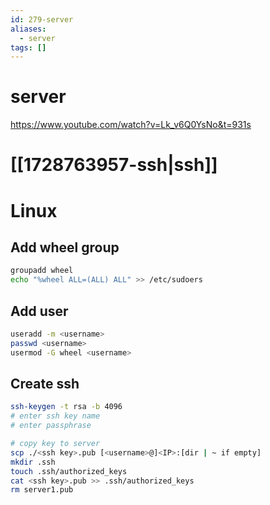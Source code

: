 ```yaml
---
id: 279-server
aliases:
  - server
tags: []
---
```


# server
https://www.youtube.com/watch?v=Lk_v6Q0YsNo&t=931s

# [[1728763957-ssh|ssh]]

# Linux

## Add wheel group

```bash
groupadd wheel
echo "%wheel ALL=(ALL) ALL" >> /etc/sudoers
```
## Add user

```bash
useradd -m <username>
passwd <username>
usermod -G wheel <username>
```

## Create ssh
```bash
ssh-keygen -t rsa -b 4096
# enter ssh key name
# enter passphrase

# copy key to server
scp ./<ssh key>.pub [<username>@]<IP>:[dir | ~ if empty]
mkdir .ssh
touch .ssh/authorized_keys
cat <ssh key>.pub >> .ssh/authorized_keys
rm server1.pub
```
